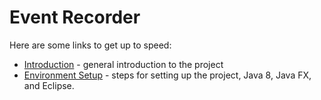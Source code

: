 # Event Recorder
Here are some links to get up to speed:

- [Introduction](https://trello.com/c/uxYDV0NR/87-introduction) - general introduction to the project
- [Environment Setup](https://trello.com/c/MDSEnFGh/88-setting-up-your-programming-environment) - steps for setting up the project, Java 8, Java FX, and Eclipse.
